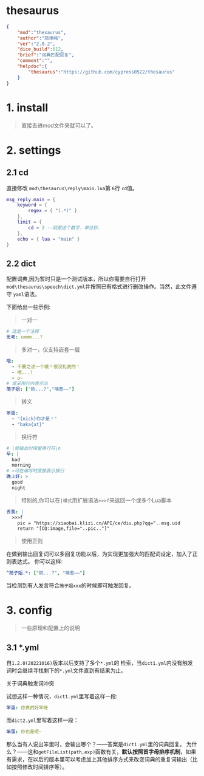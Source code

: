 # thesaurus

```json
{
    "mod":"thesaurus",
    "author":"简律纯",
    "ver":"2.0.2",
    "dice_build":612,
    "brief":"词典匹配回复",
    "comment":"",
    "helpdoc":{
        "thesaurus":"https://github.com/cypress0522/thesaurus"
    }
}
```

# 1. install

> 直接丢进mod文件夹就可以了。

# 2. settings

## 2.1 cd

直接修改 `mod\thesaurus\reply\main.lua`第 `6`行 `cd`值。

```lua
msg_reply.main = {
    keyword = {
        regex = { "(.*)" }
    },
    limit = {
        cd = 2 --就是这个数字，单位秒.
    },
    echo = { lua = "main" }
}
```

## 2.2 dict

配置词典,因为暂时只是一个测试版本，所以你需要自行打开 `mod\thesaurus\speech\dict.yml`并按照已有格式进行删改操作。当然，此文件遵守 `yaml`语法。

下面给出一些示例:

> 一对一

```yaml
# 这是一个注释
思考: ummm...?
```

> 多对一，仅支持嵌套一层

```yaml
哦: 
  - 不要之说一个哦！很没礼貌的！
  - 哦...?
  - o~
# 或采用行内表示法
简子姐: ["欸...?","咦惹——"]
```

> 转义

```yaml
笨蛋: 
  - "{nick}你才是！"
  - "baka{at}"
```

> 换行符

```yaml
# |使输出时保留换行符\n
早: |
  bad
  morning
# >可在编写时直接表示换行
晚上好: >
  good
  night
```

> 特别的,你可以在`|模式`用扩展语法`>>>f`来返回一个或多个Lua脚本
```yaml
丢我: |
  >>>f
    pic = "https://xiaobai.klizi.cn/API/ce/diu.php?qq="..msg.uid
    return "[CQ:image,file="..pic.."]"
```

> 使用正则

在做到输出回复词可以多回复功能以后，为实现更加强大的匹配词设定，加入了正则表达式。
你可以这样:
```yaml
^简子姐.*: ["欸...?", "咦惹——"]
```
当检测到有人发言符合`简子姐xxx`的时候即可触发回复。

# 3. config

> 一些原理和配置上的说明

## 3.1 *.yml

自`1.2.0(20221016)`版本以后支持了多个`*.yml`的 检索，当`dict1.yml`内没有触发词时会继续寻找剩下的`*.yml`文件直到有结果为止。

关于词典触发词冲突

试想这样一种情况，`dict1.yml`里写着这样一段:
```yaml
笨蛋: 你真的好笨呀
```
而`dict2.yml`里写着这样一段：
```yaml
笨蛋: 你也是呢~
```
那么当有人说出笨蛋时，会输出哪个？——答案是`dict1.yml`里的词典回复。
为什么？——这和`getFileList(path,exp)`函数有关，**默认按照首字母排序机制**，如果有需求，在以后的版本里可以考虑加上其他排序方式来改变词典的重复词输出（比如按照修改时间排序等）。